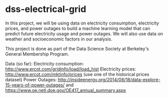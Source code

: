 # dss-electrical-grid

In this project, we will be using data on electricity consumption, electricity prices, and power outages to build a machine learning model that can predict future electricity usage and power outages. We will also use data on weather and socioeconomic factors in our analysis.

This project is done as part of the Data Science Society at Berkeley's General Membership Program.

Data (so far):
Electricity consumption: http://www.ercot.com/gridinfo/load/load_hist
Electricity prices: http://www.ercot.com/mktinfo/prices (use one of the historical prices dataset)
Power Outages: http://insideenergy.org/2014/08/18/data-explore-15-years-of-power-outages/ and https://www.oe.netl.doe.gov/OE417_annual_summary.aspx
